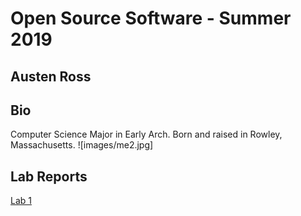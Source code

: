 # Open Source Software - Summer 2019
## Austen Ross

## Bio
Computer Science Major in Early Arch. Born and raised in Rowley, Massachusetts.
![images/me2.jpg]

## Lab Reports
[Lab 1](labs/lab-01/report.md)
